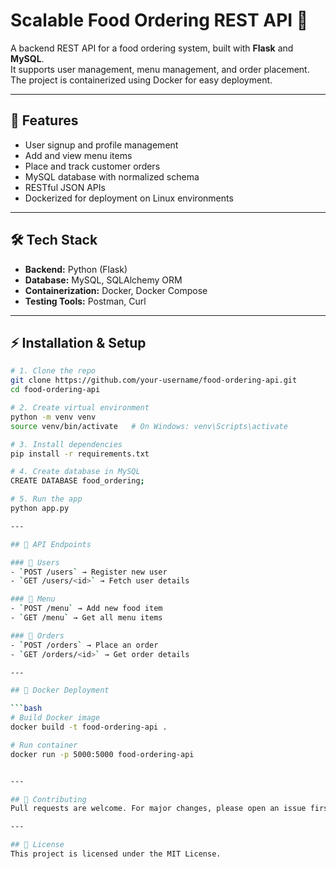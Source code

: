 # Scalable Food Ordering REST API 🍴

A backend REST API for a food ordering system, built with **Flask** and **MySQL**.  
It supports user management, menu management, and order placement.  
The project is containerized using Docker for easy deployment.

---

## 🚀 Features
- User signup and profile management  
- Add and view menu items  
- Place and track customer orders  
- MySQL database with normalized schema  
- RESTful JSON APIs  
- Dockerized for deployment on Linux environments  

---

## 🛠️ Tech Stack
- **Backend:** Python (Flask)  
- **Database:** MySQL, SQLAlchemy ORM  
- **Containerization:** Docker, Docker Compose  
- **Testing Tools:** Postman, Curl  

---

## ⚡ Installation & Setup

```bash
# 1. Clone the repo
git clone https://github.com/your-username/food-ordering-api.git
cd food-ordering-api

# 2. Create virtual environment
python -m venv venv
source venv/bin/activate   # On Windows: venv\Scripts\activate

# 3. Install dependencies
pip install -r requirements.txt

# 4. Create database in MySQL
CREATE DATABASE food_ordering;

# 5. Run the app
python app.py

---

## 📌 API Endpoints

### 👤 Users
- `POST /users` → Register new user  
- `GET /users/<id>` → Fetch user details  

### 🍔 Menu
- `POST /menu` → Add new food item  
- `GET /menu` → Get all menu items  

### 🛒 Orders
- `POST /orders` → Place an order  
- `GET /orders/<id>` → Get order details  

---

## 🐳 Docker Deployment

```bash
# Build Docker image
docker build -t food-ordering-api .

# Run container
docker run -p 5000:5000 food-ordering-api


---

## 🤝 Contributing
Pull requests are welcome. For major changes, please open an issue first to discuss improvements.

---

## 📄 License
This project is licensed under the MIT License.
